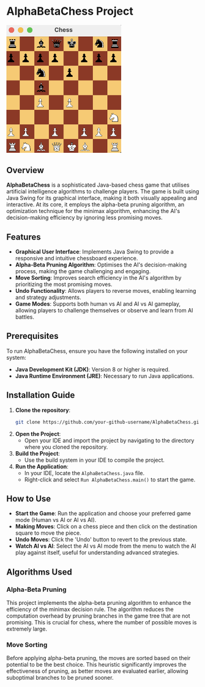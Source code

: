 # AlphaBetaChess Project
<img src="images/game.png" alt="Game Screenshot" width="300">

## Overview
**AlphaBetaChess** is a sophisticated Java-based chess game that utilises artificial intelligence algorithms to challenge players. The game is built using Java Swing for its graphical interface, making it both visually appealing and interactive. At its core, it employs the alpha-beta pruning algorithm, an optimization technique for the minimax algorithm, enhancing the AI's decision-making efficiency by ignoring less promising moves.

## Features
- **Graphical User Interface**: Implements Java Swing to provide a responsive and intuitive chessboard experience.
- **Alpha-Beta Pruning Algorithm**: Optimises the AI's decision-making process, making the game challenging and engaging.
- **Move Sorting**: Improves search efficiency in the AI's algorithm by prioritizing the most promising moves.
- **Undo Functionality**: Allows players to reverse moves, enabling learning and strategy adjustments.
- **Game Modes**: Supports both human vs AI and AI vs AI gameplay, allowing players to challenge themselves or observe and learn from AI battles.

## Prerequisites
To run AlphaBetaChess, ensure you have the following installed on your system:
- **Java Development Kit (JDK)**: Version 8 or higher is required.
- **Java Runtime Environment (JRE)**: Necessary to run Java applications.

## Installation Guide
1. **Clone the repository**:
   ```bash
   git clone https://github.com/your-github-username/AlphaBetaChess.git
2. **Open the Project**:
   - Open your IDE and import the project by navigating to the directory where you cloned the repository.
3. **Build the Project**:
   - Use the build system in your IDE to compile the project. 
4. **Run the Application**:
   - In your IDE, locate the `AlphaBetaChess.java` file.
   - Right-click and select `Run AlphaBetaChess.main()` to start the game.

## How to Use
- **Start the Game**: Run the application and choose your preferred game mode (Human vs AI or AI vs AI).
- **Making Moves**: Click on a chess piece and then click on the destination square to move the piece.
- **Undo Moves**: Click the 'Undo' button to revert to the previous state.
- **Watch AI vs AI**: Select the AI vs AI mode from the menu to watch the AI play against itself, useful for understanding advanced strategies.

## Algorithms Used
### Alpha-Beta Pruning
This project implements the alpha-beta pruning algorithm to enhance the efficiency of the minimax decision rule. The algorithm reduces the computation overhead by pruning branches in the game tree that are not promising. This is crucial for chess, where the number of possible moves is extremely large.

### Move Sorting
Before applying alpha-beta pruning, the moves are sorted based on their potential to be the best choice. This heuristic significantly improves the effectiveness of pruning, as better moves are evaluated earlier, allowing suboptimal branches to be pruned sooner.



